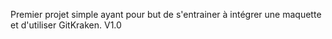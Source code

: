 Premier projet simple ayant pour but de s'entrainer à intégrer une maquette et d'utiliser GitKraken.
V1.0
